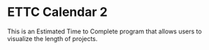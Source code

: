 # ETTC Calendar 2

This is an Estimated Time to Complete program that allows users to visualize the length of projects.


